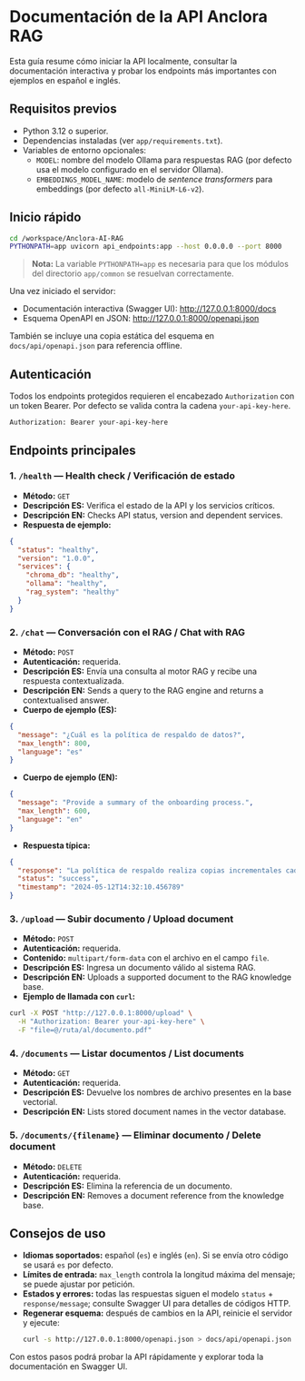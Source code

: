 # Documentación de la API Anclora RAG

Esta guía resume cómo iniciar la API localmente, consultar la documentación interactiva y probar los endpoints más importantes con ejemplos en español e inglés.

## Requisitos previos

- Python 3.12 o superior.
- Dependencias instaladas (ver `app/requirements.txt`).
- Variables de entorno opcionales:
  - `MODEL`: nombre del modelo Ollama para respuestas RAG (por defecto usa el modelo configurado en el servidor Ollama).
  - `EMBEDDINGS_MODEL_NAME`: modelo de *sentence transformers* para embeddings (por defecto `all-MiniLM-L6-v2`).

## Inicio rápido

```bash
cd /workspace/Anclora-AI-RAG
PYTHONPATH=app uvicorn api_endpoints:app --host 0.0.0.0 --port 8000
```

> **Nota:** La variable `PYTHONPATH=app` es necesaria para que los módulos del directorio `app/common` se resuelvan correctamente.

Una vez iniciado el servidor:

- Documentación interactiva (Swagger UI): <http://127.0.0.1:8000/docs>
- Esquema OpenAPI en JSON: <http://127.0.0.1:8000/openapi.json>

También se incluye una copia estática del esquema en `docs/api/openapi.json` para referencia offline.

## Autenticación

Todos los endpoints protegidos requieren el encabezado `Authorization` con un token Bearer. Por defecto se valida contra la cadena `your-api-key-here`.

```http
Authorization: Bearer your-api-key-here
```

## Endpoints principales

### 1. `/health` — Health check / Verificación de estado

- **Método:** `GET`
- **Descripción ES:** Verifica el estado de la API y los servicios críticos.
- **Descripción EN:** Checks API status, version and dependent services.
- **Respuesta de ejemplo:**

```json
{
  "status": "healthy",
  "version": "1.0.0",
  "services": {
    "chroma_db": "healthy",
    "ollama": "healthy",
    "rag_system": "healthy"
  }
}
```

### 2. `/chat` — Conversación con el RAG / Chat with RAG

- **Método:** `POST`
- **Autenticación:** requerida.
- **Descripción ES:** Envía una consulta al motor RAG y recibe una respuesta contextualizada.
- **Descripción EN:** Sends a query to the RAG engine and returns a contextualised answer.
- **Cuerpo de ejemplo (ES):**

```json
{
  "message": "¿Cuál es la política de respaldo de datos?",
  "max_length": 800,
  "language": "es"
}
```

- **Cuerpo de ejemplo (EN):**

```json
{
  "message": "Provide a summary of the onboarding process.",
  "max_length": 600,
  "language": "en"
}
```

- **Respuesta típica:**

```json
{
  "response": "La política de respaldo realiza copias incrementales cada 24 horas...",
  "status": "success",
  "timestamp": "2024-05-12T14:32:10.456789"
}
```

### 3. `/upload` — Subir documento / Upload document

- **Método:** `POST`
- **Autenticación:** requerida.
- **Contenido:** `multipart/form-data` con el archivo en el campo `file`.
- **Descripción ES:** Ingresa un documento válido al sistema RAG.
- **Descripción EN:** Uploads a supported document to the RAG knowledge base.
- **Ejemplo de llamada con `curl`:**

```bash
curl -X POST "http://127.0.0.1:8000/upload" \
  -H "Authorization: Bearer your-api-key-here" \
  -F "file=@/ruta/al/documento.pdf"
```

### 4. `/documents` — Listar documentos / List documents

- **Método:** `GET`
- **Autenticación:** requerida.
- **Descripción ES:** Devuelve los nombres de archivo presentes en la base vectorial.
- **Descripción EN:** Lists stored document names in the vector database.

### 5. `/documents/{filename}` — Eliminar documento / Delete document

- **Método:** `DELETE`
- **Autenticación:** requerida.
- **Descripción ES:** Elimina la referencia de un documento.
- **Descripción EN:** Removes a document reference from the knowledge base.

## Consejos de uso

- **Idiomas soportados:** español (`es`) e inglés (`en`). Si se envía otro código se usará `es` por defecto.
- **Límites de entrada:** `max_length` controla la longitud máxima del mensaje; se puede ajustar por petición.
- **Estados y errores:** todas las respuestas siguen el modelo `status` + `response/message`; consulte Swagger UI para detalles de códigos HTTP.
- **Regenerar esquema:** después de cambios en la API, reinicie el servidor y ejecute:
  ```bash
  curl -s http://127.0.0.1:8000/openapi.json > docs/api/openapi.json
  ```

Con estos pasos podrá probar la API rápidamente y explorar toda la documentación en Swagger UI.

